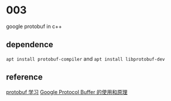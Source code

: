 # 003
google protobuf in c++

## dependence
`apt install protobuf-compiler` and `apt install libprotobuf-dev`

## reference
[protobuf 学习](https://www.cnblogs.com/autyinjing/p/6495103.html)
[Google Protocol Buffer 的使用和原理](https://www.ibm.com/developerworks/cn/linux/l-cn-gpb/index.html)

